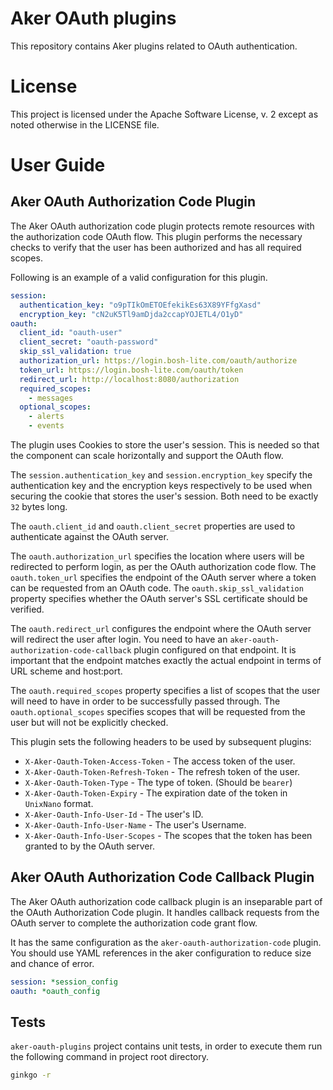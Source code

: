 # Aker OAuth plugins

This repository contains Aker plugins related to OAuth authentication.

# License

This project is licensed under the Apache Software License, v. 2 except as noted otherwise in the LICENSE file.

# User Guide

## Aker OAuth Authorization Code Plugin

The Aker OAuth authorization code plugin protects remote resources with the authorization code OAuth flow. This plugin performs the necessary checks to verify that the user has been authorized and has all required scopes.

Following is an example of a valid configuration for this plugin.

```yaml
session:
  authentication_key: "o9pTIkOmETOEfekikEs63X89YFfgXasd"
  encryption_key: "cN2uK5Tl9amDjda2ccapYOJETL4/O1yD"
oauth:
  client_id: "oauth-user"
  client_secret: "oauth-password"
  skip_ssl_validation: true
  authorization_url: https://login.bosh-lite.com/oauth/authorize
  token_url: https://login.bosh-lite.com/oauth/token
  redirect_url: http://localhost:8080/authorization
  required_scopes:
    - messages
  optional_scopes:
    - alerts
    - events
```

The plugin uses Cookies to store the user's session. This is needed so that the component can scale horizontally and support the OAuth flow.

The `session.authentication_key` and `session.encryption_key` specify the authentication key and the encryption keys respectively to be used when securing the cookie that stores the user's session. Both need to be exactly `32` bytes long.

The `oauth.client_id` and `oauth.client_secret` properties are used to authenticate against the OAuth server.

The `oauth.authorization_url` specifies the location where users will be redirected to perform login, as per the OAuth authorization code flow. The `oauth.token_url` specifies the endpoint of the OAuth server where a token can be requested from an OAuth code. The `oauth.skip_ssl_validation` property specifies whether the OAuth server's SSL certificate should be verified.

The `oauth.redirect_url` configures the endpoint where the OAuth server will redirect the user after login. You need to have an `aker-oauth-authorization-code-callback` plugin configured on that endpoint. It is important that the endpoint matches exactly the actual endpoint in terms of URL scheme and host:port.

The `oauth.required_scopes` property specifies a list of scopes that the user will need to have in order to be successfully passed through. The `oauth.optional_scopes` specifies scopes that will be requested from the user but will not be explicitly checked.

This plugin sets the following headers to be used by subsequent plugins:

* `X-Aker-Oauth-Token-Access-Token` - The access token of the user.
* `X-Aker-Oauth-Token-Refresh-Token` - The refresh token of the user.
* `X-Aker-Oauth-Token-Type` - The type of token. (Should be `bearer`)
* `X-Aker-Oauth-Token-Expiry` - The expiration date of the token in `UnixNano` format.
* `X-Aker-Oauth-Info-User-Id` - The user's ID.
* `X-Aker-Oauth-Info-User-Name` - The user's Username.
* `X-Aker-Oauth-Info-User-Scopes` - The scopes that the token has been granted to by the OAuth server.


## Aker OAuth Authorization Code Callback Plugin

The Aker OAuth authorization code callback plugin is an inseparable part of the OAuth Authorization Code plugin. It handles callback requests from the OAuth server to complete the authorization code grant flow.

It has the same configuration as the `aker-oauth-authorization-code` plugin. You should use YAML references in the aker configuration to reduce size and chance of error.

```yaml
session: *session_config
oauth: *oauth_config
```

## Tests

`aker-oauth-plugins` project contains unit tests, in order to execute them run the following command in project root directory.

```bash
ginkgo -r
```
